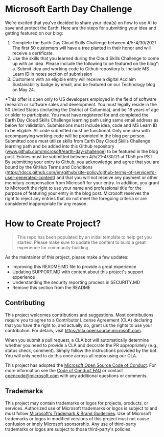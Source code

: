 # Microsoft Earth Day Challenge
We’re excited that you’ve decided to share your idea(s) on how to use AI to save and protect the Earth. Here are the steps for submitting your idea and getting featured on our blog:

1)	Complete the Earth Day Cloud Skills Challenge between 4/5-4/30/2021. The first 50 customers will have a tree planted in their honor and will receive a certificate.
2)	Use the skills that you learned during the Cloud Skills Challenge to come up with an idea. Please include the following to be featured on the blog*:
a.	Submit idea and working code to Github repository
b.	Include MS Learn ID in notes section of submission
3)	Customers with an eligible entry will receive a digital Acclaim Sustainability badge by email, and be featured on our Technology blog on May 24.

*This offer is open only to US developers employed in the field of software research or software sales and development. You must legally reside in the 50 United States (including the District of Columbia), and be 18 years of age or older to participate. You must have registered for and completed the Earth Day Cloud Skills Challenge learning path using same email address as below for validation. Submissions must include idea, code and MS Learn ID to be eligible. All code submitted must be functional.  Only one idea with accompanying working code will be promoted in the blog per person. Submitted code must utilize skills from Earth Day Cloud Skills Challenge learning path and be added into this Github repository (www.github.com/microsoft/earth-day-challenge) to be featured in the blog post.  Entries must be submitted between 4/5/21-4/30/21 at 11:59 pm PST.  By submitting your entry to Github, you acknowledge and agree that you are bound by the GitHub Terms and Conditions (https://docs.github.com/en/github/site-policy/github-terms-of-service#d-user-generated-content) and that you will not receive any payment or other monetary compensation from Microsoft for your entry.  In addition, you grant to Microsoft the right to use your name and professional title for the purpose of featuring your entry in the blog post. Microsoft reserves the right to reject any entries that do not meet the foregoing criteria or are considered inappropriate for any reason.

# How to Create Project?

> This repo has been populated by an initial template to help get you started. Please
> make sure to update the content to build a great experience for community-building.

As the maintainer of this project, please make a few updates:

- Improving this README.MD file to provide a great experience
- Updating SUPPORT.MD with content about this project's support experience
- Understanding the security reporting process in SECURITY.MD
- Remove this section from the README

## Contributing

This project welcomes contributions and suggestions.  Most contributions require you to agree to a
Contributor License Agreement (CLA) declaring that you have the right to, and actually do, grant us
the rights to use your contribution. For details, visit https://cla.opensource.microsoft.com.

When you submit a pull request, a CLA bot will automatically determine whether you need to provide
a CLA and decorate the PR appropriately (e.g., status check, comment). Simply follow the instructions
provided by the bot. You will only need to do this once across all repos using our CLA.

This project has adopted the [Microsoft Open Source Code of Conduct](https://opensource.microsoft.com/codeofconduct/).
For more information see the [Code of Conduct FAQ](https://opensource.microsoft.com/codeofconduct/faq/) or
contact [opencode@microsoft.com](mailto:opencode@microsoft.com) with any additional questions or comments.

## Trademarks

This project may contain trademarks or logos for projects, products, or services. Authorized use of Microsoft 
trademarks or logos is subject to and must follow 
[Microsoft's Trademark & Brand Guidelines](https://www.microsoft.com/en-us/legal/intellectualproperty/trademarks/usage/general).
Use of Microsoft trademarks or logos in modified versions of this project must not cause confusion or imply Microsoft sponsorship.
Any use of third-party trademarks or logos are subject to those third-party's policies.
